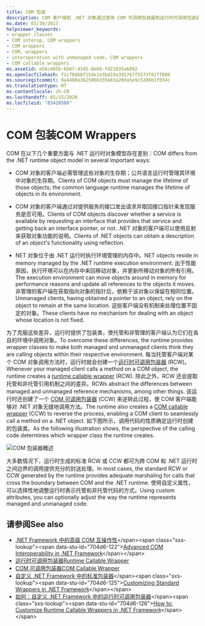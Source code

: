 ```yaml
---
title: COM 包装
description: COM 客户端和 .NET 对象通过使用 COM 可调用包装器和运行时可调用包装器进行交互。 CLR 会自动创建包装器。
ms.date: 03/30/2017
helpviewer_keywords:
- wrapper classes
- COM interop, COM wrappers
- COM wrappers
- COM, wrappers
- interoperation with unmanaged code, COM wrappers
- COM callable wrappers
ms.assetid: e56c485b-6b67-4345-8e66-fd21835a6092
ms.openlocfilehash: f1cf84b8f15de1e3bd19a391767f5573f01ff806
ms.sourcegitcommit: 9a4488a3625866335e83a20da5e9c5286b1f034c
ms.translationtype: HT
ms.contentlocale: zh-CN
ms.lasthandoff: 05/15/2020
ms.locfileid: "83420508"
---
```

# <a name="com-wrappers"></a><span data-ttu-id="704d6-104">COM 包装</span><span class="sxs-lookup"><span data-stu-id="704d6-104">COM Wrappers</span></span>
<span data-ttu-id="704d6-105">COM 在以下几个重要方面与 .NET 运行时对象模型存在差别：</span><span class="sxs-lookup"><span data-stu-id="704d6-105">COM differs from the .NET runtime object model in several important ways:</span></span>  
  
- <span data-ttu-id="704d6-106">COM 对象的客户端必需管理这些对象的生存期；公共语言运行时管理其环境中对象的生存期。</span><span class="sxs-lookup"><span data-stu-id="704d6-106">Clients of COM objects must manage the lifetime of those objects; the common language runtime manages the lifetime of objects in its environment.</span></span>  
  
- <span data-ttu-id="704d6-107">COM 对象的客户端通过对提供服务的接口发出请求并取回接口指针来发现服务是否可用。</span><span class="sxs-lookup"><span data-stu-id="704d6-107">Clients of COM objects discover whether a service is available by requesting an interface that provides that service and getting back an interface pointer, or not.</span></span> <span data-ttu-id="704d6-108">.NET 对象的客户端可以使用反射来获取对象功能的说明。</span><span class="sxs-lookup"><span data-stu-id="704d6-108">Clients of .NET objects can obtain a description of an object's functionality using reflection.</span></span>  
  
- <span data-ttu-id="704d6-109">NET 对象位于由 .NET 运行时执行环境管理的内存中。</span><span class="sxs-lookup"><span data-stu-id="704d6-109">NET objects reside in memory managed by the .NET runtime execution environment.</span></span> <span data-ttu-id="704d6-110">出于性能原因，执行环境可以在内存中来回移动对象，并更新所移动对象的所有引用。</span><span class="sxs-lookup"><span data-stu-id="704d6-110">The execution environment can move objects around in memory for performance reasons and update all references to the objects it moves.</span></span> <span data-ttu-id="704d6-111">非管理的客户端在获取指向对象的指针后，依赖于该对象以保留在相同位置。</span><span class="sxs-lookup"><span data-stu-id="704d6-111">Unmanaged clients, having obtained a pointer to an object, rely on the object to remain at the same location.</span></span> <span data-ttu-id="704d6-112">这些客户端没有机制来处理位置不固定的对象。</span><span class="sxs-lookup"><span data-stu-id="704d6-112">These clients have no mechanism for dealing with an object whose location is not fixed.</span></span>  
  
 <span data-ttu-id="704d6-113">为了克服这些差异，运行时提供了包装类，使托管和非管理的客户端认为它们在各自的环境中调用对象。</span><span class="sxs-lookup"><span data-stu-id="704d6-113">To overcome these differences, the runtime provides wrapper classes to make both managed and unmanaged clients think they are calling objects within their respective environment.</span></span> <span data-ttu-id="704d6-114">每当托管客户端对某个 COM 对象调用方法时，运行时就会创建一个[运行时可调用包装器](runtime-callable-wrapper.md) (RCW)。</span><span class="sxs-lookup"><span data-stu-id="704d6-114">Whenever your managed client calls a method on a COM object, the runtime creates a [runtime callable wrapper](runtime-callable-wrapper.md) (RCW).</span></span> <span data-ttu-id="704d6-115">除此之外，RCW 还会提取托管和非托管引用机制之间的差异。</span><span class="sxs-lookup"><span data-stu-id="704d6-115">RCWs abstract the differences between managed and unmanaged reference mechanisms, among other things.</span></span> <span data-ttu-id="704d6-116">该运行时还创建了一个 [COM 可调用包装器](com-callable-wrapper.md) (CCW) 来逆转此过程，使 COM 客户端能够对 .NET 对象无缝地调用方法。</span><span class="sxs-lookup"><span data-stu-id="704d6-116">The runtime also creates a [COM callable wrapper](com-callable-wrapper.md) (CCW) to reverse the process, enabling a COM client to seamlessly call a method on a .NET object.</span></span> <span data-ttu-id="704d6-117">如下图所示，调用代码的性质确定运行时创建的包装类。</span><span class="sxs-lookup"><span data-stu-id="704d6-117">As the following illustration shows, the perspective of the calling code determines which wrapper class the runtime creates.</span></span>  
  
 ![COM 包装器概述](./media/com-wrappers/bidirectional-com-overview.gif)  
  
 <span data-ttu-id="704d6-119">大多数情况下，运行时生成的标准 RCW 或 CCW 都可为跨 COM 和 .NET 运行时之间边界的调用提供充分的封送处理。</span><span class="sxs-lookup"><span data-stu-id="704d6-119">In most cases, the standard RCW or CCW generated by the runtime provides adequate marshaling for calls that cross the boundary between COM and the .NET runtime.</span></span> <span data-ttu-id="704d6-120">使用自定义属性，可以选择性地调整运行时表示托管和非托管代码的方式。</span><span class="sxs-lookup"><span data-stu-id="704d6-120">Using custom attributes, you can optionally adjust the way the runtime represents managed and unmanaged code.</span></span>  
  
## <a name="see-also"></a><span data-ttu-id="704d6-121">请参阅</span><span class="sxs-lookup"><span data-stu-id="704d6-121">See also</span></span>

- <span data-ttu-id="704d6-122">[.NET Framework 中的高级 COM 互操作性](https://docs.microsoft.com/previous-versions/dotnet/netframework-4.0/bd9cdfyx(v=vs.100))</span><span class="sxs-lookup"><span data-stu-id="704d6-122">[Advanced COM Interoperability in .NET Framework](https://docs.microsoft.com/previous-versions/dotnet/netframework-4.0/bd9cdfyx(v=vs.100))</span></span>
- [<span data-ttu-id="704d6-123">运行时可调用包装器</span><span class="sxs-lookup"><span data-stu-id="704d6-123">Runtime Callable Wrapper</span></span>](runtime-callable-wrapper.md)
- [<span data-ttu-id="704d6-124">COM 可调用包装器</span><span class="sxs-lookup"><span data-stu-id="704d6-124">COM Callable Wrapper</span></span>](com-callable-wrapper.md)
- <span data-ttu-id="704d6-125">[自定义 .NET Framework 中的标准包装器](https://docs.microsoft.com/previous-versions/dotnet/netframework-4.0/h7hx9abd(v=vs.100))</span><span class="sxs-lookup"><span data-stu-id="704d6-125">[Customizing Standard Wrappers in .NET Framework](https://docs.microsoft.com/previous-versions/dotnet/netframework-4.0/h7hx9abd(v=vs.100))</span></span>
- <span data-ttu-id="704d6-126">[如何：自定义 .NET Framework 中的运行时可调用包装器](https://docs.microsoft.com/previous-versions/dotnet/netframework-4.0/56kh4hy7(v=vs.100))</span><span class="sxs-lookup"><span data-stu-id="704d6-126">[How to: Customize Runtime Callable Wrappers in .NET Framework](https://docs.microsoft.com/previous-versions/dotnet/netframework-4.0/56kh4hy7(v=vs.100))</span></span>
